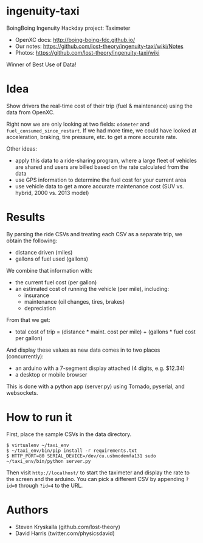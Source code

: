 ingenuity-taxi
==============

BoingBoing Ingenuity Hackday project: Taximeter

* OpenXC docs: http://boing-boing-fdc.github.io/
* Our notes: https://github.com/lost-theory/ingenuity-taxi/wiki/Notes
* Photos: https://github.com/lost-theory/ingenuity-taxi/wiki

Winner of Best Use of Data!

Idea
====

Show drivers the real-time cost of their trip (fuel & maintenance) using the
data from OpenXC.

Right now we are only looking at two fields: `odometer` and
`fuel_consumed_since_restart`. If we had more time, we could have looked at
acceleration, braking, tire pressure, etc. to get a more accurate rate.

Other ideas:

* apply this data to a ride-sharing program, where a large fleet of vehicles are shared and users are billed based on the rate calculated from the data
* use GPS information to determine the fuel cost for your current area
* use vehicle data to get a more accurate maintenance cost (SUV vs. hybrid, 2000 vs. 2013 model)

Results
=======

By parsing the ride CSVs and treating each CSV as a separate trip, we obtain the following:

* distance driven (miles)
* gallons of fuel used (gallons)

We combine that information with:

* the current fuel cost (per gallon)
* an estimated cost of running the vehicle (per mile), including:
  * insurance
  * maintenance (oil changes, tires, brakes)
  * depreciation

From that we get:

* total cost of trip = (distance * maint. cost per mile) + (gallons * fuel cost per gallon)

And display these values as new data comes in to two places (concurrently):

* an arduino with a 7-segment display attached (4 digits, e.g. $12.34)
* a desktop or mobile browser

This is done with a python app (server.py) using Tornado, pyserial, and
websockets.

How to run it
=============

First, place the sample CSVs in the data directory.

```
$ virtualenv ~/taxi_env
$ ~/taxi_env/bin/pip install -r requirements.txt
$ HTTP_PORT=80 SERIAL_DEVICE=/dev/cu.usbmodemfa131 sudo ~/taxi_env/bin/python server.py
```

Then visit `http://localhost/` to start the taximeter and display the rate to
the screen and the arduino. You can pick a different CSV by appending `?id=0`
through `?id=4` to the URL.

Authors
=======

* Steven Kryskalla (github.com/lost-theory)
* David Harris (twitter.com/physicsdavid)
